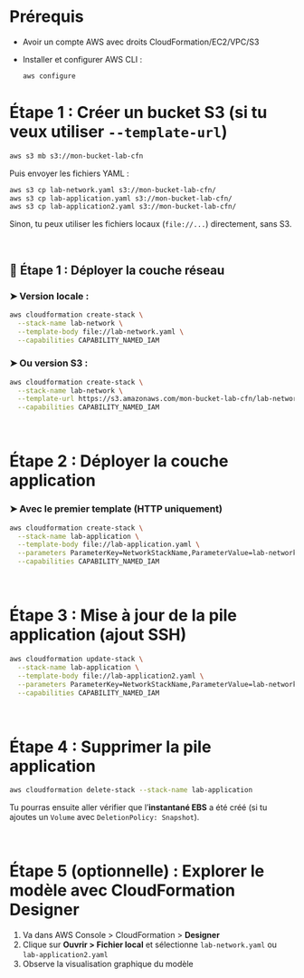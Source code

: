 # **Prérequis**

* Avoir un compte AWS avec droits CloudFormation/EC2/VPC/S3
* Installer et configurer AWS CLI :

  ```bash
  aws configure
  ```


#  Étape 1 : Créer un bucket S3 (si tu veux utiliser `--template-url`)

```bash
aws s3 mb s3://mon-bucket-lab-cfn
```

Puis envoyer les fichiers YAML :

```bash
aws s3 cp lab-network.yaml s3://mon-bucket-lab-cfn/
aws s3 cp lab-application.yaml s3://mon-bucket-lab-cfn/
aws s3 cp lab-application2.yaml s3://mon-bucket-lab-cfn/
```

Sinon, tu peux utiliser les fichiers locaux (`file://...`) directement, sans S3.

<br/>

## 🧱 Étape 1 : Déployer la couche réseau

### ➤ Version locale :

```bash
aws cloudformation create-stack \
  --stack-name lab-network \
  --template-body file://lab-network.yaml \
  --capabilities CAPABILITY_NAMED_IAM
```

### ➤ Ou version S3 :

```bash
aws cloudformation create-stack \
  --stack-name lab-network \
  --template-url https://s3.amazonaws.com/mon-bucket-lab-cfn/lab-network.yaml \
  --capabilities CAPABILITY_NAMED_IAM
```


<br/>

# Étape 2 : Déployer la couche application

### ➤ Avec le premier template (HTTP uniquement)

```bash
aws cloudformation create-stack \
  --stack-name lab-application \
  --template-body file://lab-application.yaml \
  --parameters ParameterKey=NetworkStackName,ParameterValue=lab-network \
  --capabilities CAPABILITY_NAMED_IAM
```


<br/>

#  Étape 3 : Mise à jour de la pile application (ajout SSH)

```bash
aws cloudformation update-stack \
  --stack-name lab-application \
  --template-body file://lab-application2.yaml \
  --parameters ParameterKey=NetworkStackName,ParameterValue=lab-network \
  --capabilities CAPABILITY_NAMED_IAM
```

<br/>

# Étape 4 : Supprimer la pile application

```bash
aws cloudformation delete-stack --stack-name lab-application
```

Tu pourras ensuite aller vérifier que l’**instantané EBS** a été créé (si tu ajoutes un `Volume` avec `DeletionPolicy: Snapshot`).


<br/>

# Étape 5 (optionnelle) : Explorer le modèle avec **CloudFormation Designer**

1. Va dans AWS Console > CloudFormation > **Designer**
2. Clique sur **Ouvrir > Fichier local** et sélectionne `lab-network.yaml` ou `lab-application2.yaml`
3. Observe la visualisation graphique du modèle


